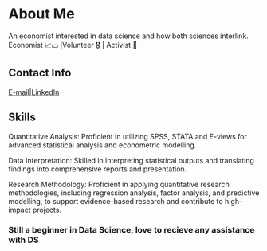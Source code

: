 # About Me

An economist interested in data science and how both sciences interlink.
Economist 📈💵 |Volunteer 🎖️ | Activist 📣

## Contact Info

[E-mail](mayar_agab@outlook.com)|[LinkedIn](https://www.linkedin.com/in/mayar-ali-125b02253/)

## Skills

Quantitative Analysis: Proficient in utilizing SPSS, STATA and E-views for
advanced statistical analysis and econometric modelling.

Data Interpretation: Skilled in interpreting statistical outputs and translating
findings into comprehensive reports and presentation.

Research Methodology: Proficient in applying quantitative research methodologies,
 including regression analysis, factor analysis, and predictive modelling, to
 support evidence-based research and contribute to high-impact projects.

### Still a beginner in Data Science, love to recieve any assistance with DS
